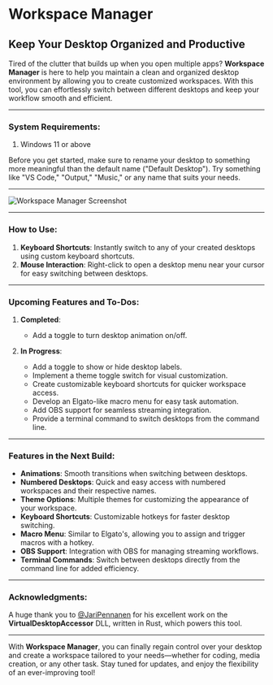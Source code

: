 # Workspace Manager

## Keep Your Desktop Organized and Productive

Tired of the clutter that builds up when you open multiple apps? **Workspace Manager** is here to help you maintain a clean and organized desktop environment by allowing you to create customized workspaces. With this tool, you can effortlessly switch between different desktops and keep your workflow smooth and efficient.



---

### **System Requirements:**

1) Windows 11 or above

Before you get started, make sure to rename your desktop to something more meaningful than the default name ("Default Desktop"). Try something like "VS Code," "Output," "Music," or any name that suits your needs.

---

![Workspace Manager Screenshot](https://github.com/snehccurry/Workspace-Manager/assets/59841219/2eae7b7a-397c-48d0-a8b1-1e232700ec23)

---

### **How to Use:**

1. **Keyboard Shortcuts**: Instantly switch to any of your created desktops using custom keyboard shortcuts.
2. **Mouse Interaction**: Right-click to open a desktop menu near your cursor for easy switching between desktops.

---

### **Upcoming Features and To-Dos:**

1. **Completed**:
   - Add a toggle to turn desktop animation on/off.
   
2. **In Progress**:
   - Add a toggle to show or hide desktop labels.
   - Implement a theme toggle switch for visual customization.
   - Create customizable keyboard shortcuts for quicker workspace access.
   - Develop an Elgato-like macro menu for easy task automation.
   - Add OBS support for seamless streaming integration.
   - Provide a terminal command to switch desktops from the command line.

---

### **Features in the Next Build:**

- **Animations**: Smooth transitions when switching between desktops.
- **Numbered Desktops**: Quick and easy access with numbered workspaces and their respective names.
- **Theme Options**: Multiple themes for customizing the appearance of your workspace.
- **Keyboard Shortcuts**: Customizable hotkeys for faster desktop switching.
- **Macro Menu**: Similar to Elgato's, allowing you to assign and trigger macros with a hotkey.
- **OBS Support**: Integration with OBS for managing streaming workflows.
- **Terminal Commands**: Switch between desktops directly from the command line for added efficiency.

---

### **Acknowledgments:**

A huge thank you to [@JariPennanen](https://github.com/Ciantic) for his excellent work on the **VirtualDesktopAccessor** DLL, written in Rust, which powers this tool.

---

With **Workspace Manager**, you can finally regain control over your desktop and create a workspace tailored to your needs—whether for coding, media creation, or any other task. Stay tuned for updates, and enjoy the flexibility of an ever-improving tool!
